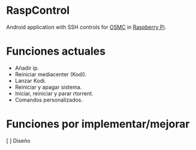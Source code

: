 # RaspControl

Android application with SSH controls for [OSMC](https://osmc.tv/) in [Raspberry Pi](https://www.raspberrypi.org/).

# Funciones actuales
- Añadir ip.
- Reiniciar mediacenter (Kodi).
- Lanzar Kodi.
- Reiniciar y apagar sistema.
- Iniciar, reiniciar y parar rtorrent.
- Comandos personalizados.

# Funciones por implementar/mejorar

[ ] Diseño
